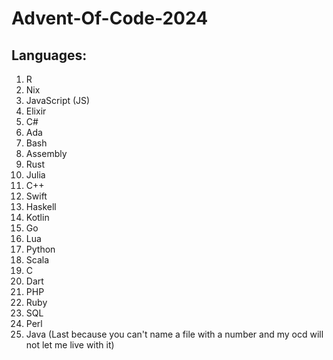 # Advent-Of-Code-2024

## Languages:
1. R
2. Nix
3. JavaScript (JS)
4. Elixir
5. C#
6. Ada
7. Bash
8. Assembly
9. Rust
10. Julia
11. C++
12. Swift
13. Haskell
14. Kotlin
15. Go
16. Lua
17. Python
18. Scala
19. C
20. Dart
21. PHP
22. Ruby
23. SQL
24. Perl
25. Java (Last because you can't name a file with a number and my ocd will not let me live with it)